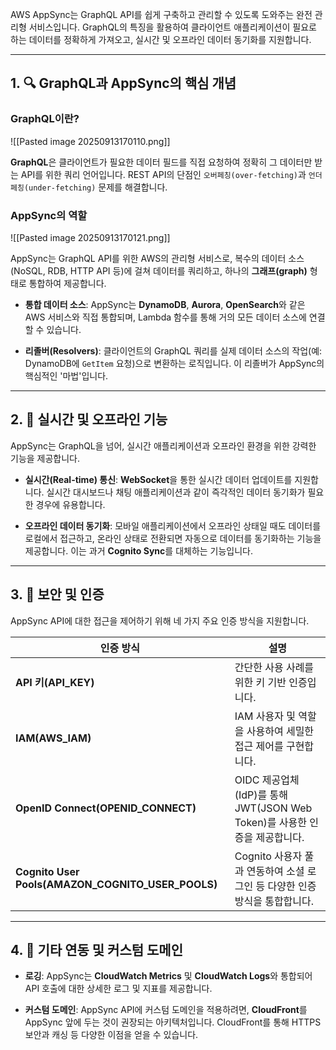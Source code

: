 
AWS AppSync는 GraphQL API를 쉽게 구축하고 관리할 수 있도록 도와주는 완전 관리형 서비스입니다. GraphQL의 특징을 활용하여 클라이언트 애플리케이션이 필요로 하는 데이터를 정확하게 가져오고, 실시간 및 오프라인 데이터 동기화를 지원합니다.

---

## 1. 🔍 GraphQL과 AppSync의 핵심 개념

### GraphQL이란?

![[Pasted image 20250913170110.png]]

**GraphQL**은 클라이언트가 필요한 데이터 필드를 직접 요청하여 정확히 그 데이터만 받는 API를 위한 쿼리 언어입니다. REST API의 단점인 `오버페칭(over-fetching)`과 `언더페칭(under-fetching)` 문제를 해결합니다.

### AppSync의 역할

![[Pasted image 20250913170121.png]]

AppSync는 GraphQL API를 위한 AWS의 관리형 서비스로, 복수의 데이터 소스(NoSQL, RDB, HTTP API 등)에 걸쳐 데이터를 쿼리하고, 하나의 **그래프(graph)** 형태로 통합하여 제공합니다.

- **통합 데이터 소스**: AppSync는 **DynamoDB**, **Aurora**, **OpenSearch**와 같은 AWS 서비스와 직접 통합되며, Lambda 함수를 통해 거의 모든 데이터 소스에 연결할 수 있습니다.
    
- **리졸버(Resolvers)**: 클라이언트의 GraphQL 쿼리를 실제 데이터 소스의 작업(예: DynamoDB에 `GetItem` 요청)으로 변환하는 로직입니다. 이 리졸버가 AppSync의 핵심적인 '마법'입니다.

---

## 2. 🚀 실시간 및 오프라인 기능

AppSync는 GraphQL을 넘어, 실시간 애플리케이션과 오프라인 환경을 위한 강력한 기능을 제공합니다.

- **실시간(Real-time) 통신**: **WebSocket**을 통한 실시간 데이터 업데이트를 지원합니다. 실시간 대시보드나 채팅 애플리케이션과 같이 즉각적인 데이터 동기화가 필요한 경우에 유용합니다.
    
- **오프라인 데이터 동기화**: 모바일 애플리케이션에서 오프라인 상태일 때도 데이터를 로컬에서 접근하고, 온라인 상태로 전환되면 자동으로 데이터를 동기화하는 기능을 제공합니다. 이는 과거 **Cognito Sync**를 대체하는 기능입니다.

---

## 3. 🔐 보안 및 인증

AppSync API에 대한 접근을 제어하기 위해 네 가지 주요 인증 방식을 지원합니다.

|인증 방식|설명|
|---|---|
|**API 키(API_KEY)**|간단한 사용 사례를 위한 키 기반 인증입니다.|
|**IAM(AWS_IAM)**|IAM 사용자 및 역할을 사용하여 세밀한 접근 제어를 구현합니다.|
|**OpenID Connect(OPENID_CONNECT)**|OIDC 제공업체(IdP)를 통해 JWT(JSON Web Token)를 사용한 인증을 제공합니다.|
|**Cognito User Pools(AMAZON_COGNITO_USER_POOLS)**|Cognito 사용자 풀과 연동하여 소셜 로그인 등 다양한 인증 방식을 통합합니다.|

---

## 4. 🔗 기타 연동 및 커스텀 도메인

- **로깅**: AppSync는 **CloudWatch Metrics** 및 **CloudWatch Logs**와 통합되어 API 호출에 대한 상세한 로그 및 지표를 제공합니다.
    
- **커스텀 도메인**: AppSync API에 커스텀 도메인을 적용하려면, **CloudFront**를 AppSync 앞에 두는 것이 권장되는 아키텍처입니다. CloudFront를 통해 HTTPS 보안과 캐싱 등 다양한 이점을 얻을 수 있습니다.